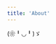 ```yaml
---
title: 'About'
---
```


<!--
This content will be displayed at the top of the index page.
You can leave this empty if you don’t want to show any content.
-->

(❀╹◡╹)ゞ

